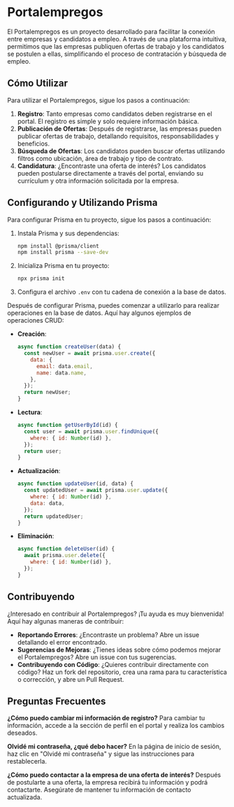 # Portalempregos

El Portalempregos es un proyecto desarrollado para facilitar la conexión entre empresas y candidatos a empleo. A través de una plataforma intuitiva, permitimos que las empresas publiquen ofertas de trabajo y los candidatos se postulen a ellas, simplificando el proceso de contratación y búsqueda de empleo.

## Cómo Utilizar

Para utilizar el Portalempregos, sigue los pasos a continuación:

1. **Registro**: Tanto empresas como candidatos deben registrarse en el portal. El registro es simple y solo requiere información básica.
2. **Publicación de Ofertas**: Después de registrarse, las empresas pueden publicar ofertas de trabajo, detallando requisitos, responsabilidades y beneficios.
3. **Búsqueda de Ofertas**: Los candidatos pueden buscar ofertas utilizando filtros como ubicación, área de trabajo y tipo de contrato.
4. **Candidatura**: ¿Encontraste una oferta de interés? Los candidatos pueden postularse directamente a través del portal, enviando su currículum y otra información solicitada por la empresa.

## Configurando y Utilizando Prisma

Para configurar Prisma en tu proyecto, sigue los pasos a continuación:

1. Instala Prisma y sus dependencias:
    ```bash
    npm install @prisma/client
    npm install prisma --save-dev
    ```
2. Inicializa Prisma en tu proyecto:
    ```bash
    npx prisma init
    ```
3. Configura el archivo `.env` con tu cadena de conexión a la base de datos.

Después de configurar Prisma, puedes comenzar a utilizarlo para realizar operaciones en la base de datos. Aquí hay algunos ejemplos de operaciones CRUD:

- **Creación**:
    ```javascript
    async function createUser(data) {
      const newUser = await prisma.user.create({
        data: {
          email: data.email,
          name: data.name,
        },
      });
      return newUser;
    }
    ```
- **Lectura**:
    ```javascript
    async function getUserById(id) {
      const user = await prisma.user.findUnique({
        where: { id: Number(id) },
      });
      return user;
    }
    ```
- **Actualización**:
    ```javascript
    async function updateUser(id, data) {
      const updatedUser = await prisma.user.update({
        where: { id: Number(id) },
        data: data,
      });
      return updatedUser;
    }
    ```
- **Eliminación**:
    ```javascript
    async function deleteUser(id) {
      await prisma.user.delete({
        where: { id: Number(id) },
      });
    }
    ```

## Contribuyendo

¿Interesado en contribuir al Portalempregos? ¡Tu ayuda es muy bienvenida! Aquí hay algunas maneras de contribuir:

- **Reportando Errores**: ¿Encontraste un problema? Abre un issue detallando el error encontrado.
- **Sugerencias de Mejoras**: ¿Tienes ideas sobre cómo podemos mejorar el Portalempregos? Abre un issue con tus sugerencias.
- **Contribuyendo con Código**: ¿Quieres contribuir directamente con código? Haz un fork del repositorio, crea una rama para tu característica o corrección, y abre un Pull Request.

## Preguntas Frecuentes

**¿Cómo puedo cambiar mi información de registro?**
Para cambiar tu información, accede a la sección de perfil en el portal y realiza los cambios deseados.

**Olvidé mi contraseña, ¿qué debo hacer?**
En la página de inicio de sesión, haz clic en "Olvidé mi contraseña" y sigue las instrucciones para restablecerla.

**¿Cómo puedo contactar a la empresa de una oferta de interés?**
Después de postularte a una oferta, la empresa recibirá tu información y podrá contactarte. Asegúrate de mantener tu información de contacto actualizada.

